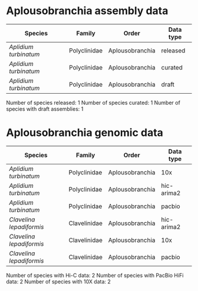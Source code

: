# Aplousobranchia assembly data

| Species | Family | Order | Data type |
| -- | --- | --- | --- |
| *Aplidium turbinatum* | Polyclinidae | Aplousobranchia | released |
| *Aplidium turbinatum* | Polyclinidae | Aplousobranchia | curated |
| *Aplidium turbinatum* | Polyclinidae | Aplousobranchia | draft |

Number of species released: 1
Number of species curated: 1
Number of species with draft assemblies: 1

# Aplousobranchia genomic data

| Species | Family | Order | Data type |
| -- | --- | --- | --- |
| *Aplidium turbinatum* | Polyclinidae | Aplousobranchia | 10x |
| *Aplidium turbinatum* | Polyclinidae | Aplousobranchia | hic-arima2 |
| *Aplidium turbinatum* | Polyclinidae | Aplousobranchia | pacbio |
| *Clavelina lepadiformis* | Clavelinidae | Aplousobranchia | hic-arima2 |
| *Clavelina lepadiformis* | Clavelinidae | Aplousobranchia | 10x |
| *Clavelina lepadiformis* | Clavelinidae | Aplousobranchia | pacbio |

Number of species with Hi-C data: 2
Number of species with PacBio HiFi data: 2
Number of species with 10X data: 2
